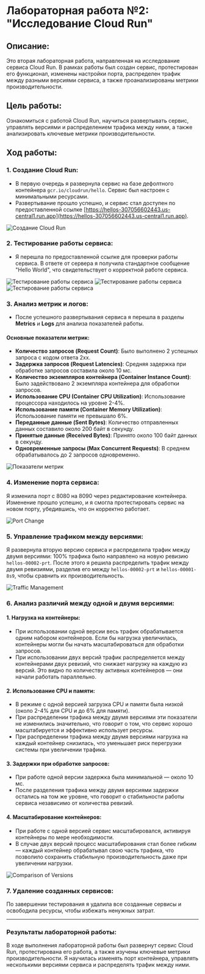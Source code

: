 
# Лабораторная работа №2: "Исследование Cloud Run"

## Описание:
Это вторая лабораторная работа, направленная на исследование сервиса Cloud Run. В рамках работы был создан сервис, протестирован его функционал, изменены настройки порта, распределен трафик между разными версиями сервиса, а также проанализированы метрики производительности.

## Цель работы:
Ознакомиться с работой Cloud Run, научиться развертывать сервис, управлять версиями и распределением трафика между ними, а также анализировать ключевые метрики производительности.

## Ход работы:

### 1. Создание Cloud Run:
- В первую очередь я развернула сервис на базе дефолтного контейнера `gcr.io/cloudrun/hello`. Сервис был настроен с минимальными ресурсами.
- Развертывание прошло успешно, и сервис стал доступен по предоставленной ссылке [https://hellos-307056602443.us-central1.run.app](https://hellos-307056602443.us-central1.run.app).

![Создание Cloud Run](./IMAGE%202024-10-25%2020:37:29.jpg)
### 2. Тестирование работы сервиса:
- Я перешла по предоставленной ссылке для проверки работы сервиса. В ответе от сервера я получила стандартное сообщение "Hello World", что свидетельствует о корректной работе сервиса.
  
![Тестирование работы сервиса](./IMAGE%202024-10-25%2020:37:32.jpg)
![Тестирование работы сервиса](./IMAGE%202024-10-25%2020:37:34.jpg)
![Тестирование работы сервиса](./IMAGE%202024-10-25%2020:37:37.jpg)
### 3. Анализ метрик и логов:
- После успешного развертывания сервиса я перешла в разделы **Metrics** и **Logs** для анализа показателей работы.

#### Основные показатели метрик:
- **Количество запросов (Request Count)**: Было выполнено 2 успешных запроса с кодом ответа 2xx.
- **Задержка запросов (Request Latencies)**: Средняя задержка при обработке запросов составила около 10 мс.
- **Количество экземпляров контейнера (Container Instance Count)**: Было задействовано 2 экземпляра контейнера для обработки запросов.
- **Использование CPU (Container CPU Utilization)**: Использование процессора находилось на уровне 2-4%.
- **Использование памяти (Container Memory Utilization)**: Использование памяти не превышало 6%.
- **Переданные данные (Sent Bytes)**: Количество отправленных данных составило около 200 байт в секунду.
- **Принятые данные (Received Bytes)**: Принято около 100 байт данных в секунду.
- **Одновременные запросы (Max Concurrent Requests)**: В среднем обрабатывалось до 2 запросов одновременно.

![Показатели метрик](./IMAGE%202024-10-25%2020:37:34.jpg)

### 4. Изменение порта сервиса:
Я изменила порт с 8080 на 8090 через редактирование контейнера. Изменение прошло успешно, и я смогла протестировать сервис на новом порту, убедившись, что он корректно работает.

![Port Change](./IMAGE%202024-10-25%2020:37:37.jpg)

### 5. Управление трафиком между версиями:
Я развернула вторую версию сервиса и распределила трафик между двумя версиями: 100% трафика было направлено на новую ревизию `hellos-00002-prt`. После этого я решила распределить трафик между двумя ревизиями, разделив его между `hellos-00002-prt` и `hellos-00001-8s9`, чтобы сравнить их производительность.

![Traffic Management](./IMAGE%202024-10-25%2020:37:41.jpg)

### 6. Анализ различий между одной и двумя версиями:

#### 1. Нагрузка на контейнеры:
- При использовании одной версии весь трафик обрабатывается одним набором контейнеров. Если бы нагрузка увеличилась, контейнеры могли бы начать масштабироваться для обработки запросов.
- При использовании двух версий трафик распределяется между контейнерами двух ревизий, что снижает нагрузку на каждую из версий. Это видно по количеству активных контейнеров — они начали работать параллельно.

#### 2. Использование CPU и памяти:
- В режиме с одной версией загрузка CPU и памяти была низкой (около 2-4% для CPU и до 6% для памяти).
- При распределении трафика между двумя версиями эти показатели не изменились значительно, что говорит о том, что сервис хорошо масштабируется и эффективно использует ресурсы.
- При распределении трафика между двумя версиями нагрузка на каждый контейнер снизилась, что уменьшает риск перегрузки системы при увеличении трафика.

#### 3. Задержки при обработке запросов:
- При работе одной версии задержка была минимальной — около 10 мс.
- После разделения трафика между двумя версиями задержки остались на том же уровне, что говорит о стабильности работы сервиса независимо от количества ревизий.

#### 4. Масштабирование контейнеров:
- При работе с одной версией сервис масштабировался, активируя контейнеры по мере необходимости.
- В случае двух версий процесс масштабирования стал более гибким — каждый контейнер обрабатывал свою часть трафика, что позволило сохранить стабильную производительность даже при увеличении нагрузки.

![Comparison of Versions](./IMAGE%202024-10-25%2020:37:41.jpg)

### 7. Удаление созданных сервисов:
По завершении тестирования я удалила все созданные сервисы и освободила ресурсы, чтобы избежать ненужных затрат.

---

### Результаты лабораторной работы:
В ходе выполнения лабораторной работы был развернут сервис Cloud Run, протестирована его работа, а также изучены ключевые метрики производительности. Я научилась изменять порт контейнера, управлять несколькими версиями сервиса и распределять трафик между ними.

